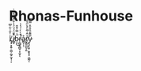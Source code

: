 # Rhonas-Funhouse
L̸̡̡̞̭̥̯͖̦͚̗̫͙̜͕̍͐̋͗͋̑͆i̸̻̥͛̎̈́́̈́̓̌̏̂͌̋̐̌͗̚b̴̤͙̾̿̓̎̂͘͜ŕ̵̜̻̬̭̻̬̣̝̫̥͒̀̀͗́̒̍̚ͅå̴͇͎̣̹r̸̢̳̼̪͈̗͍̾̂͗̃̀̊̀̋͛͋y̷̢̡̢̱̹̝̬̟̟̤͚̰͔̅̋͊̆̏̎̆͒̿̏͠
